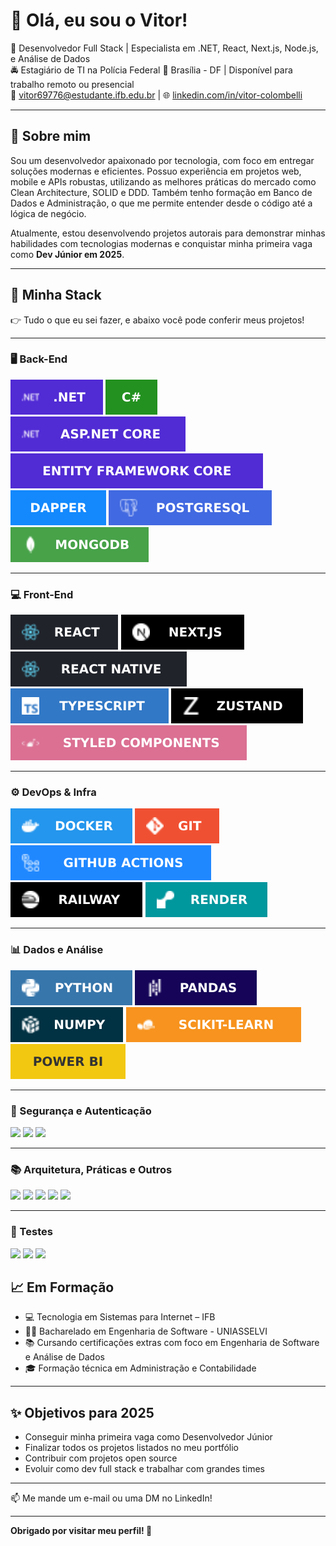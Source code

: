 # 👋 Olá, eu sou o Vitor!

🎯 Desenvolvedor Full Stack | Especialista em .NET, React, Next.js, Node.js, e Análise de Dados  
🚔 Estagiário de TI na Polícia Federal
📍 Brasília - DF | Disponível para trabalho remoto ou presencial  
📧 vitor69776@estudante.ifb.edu.br | 🌐 [linkedin.com/in/vitor-colombelli](https://linkedin.com/in/vitor-colombelli)  

---

## 🚀 Sobre mim

Sou um desenvolvedor apaixonado por tecnologia, com foco em entregar soluções modernas e eficientes. Possuo experiência em projetos web, mobile e APIs robustas, utilizando as melhores práticas do mercado como Clean Architecture, SOLID e DDD. Também tenho formação em Banco de Dados e Administração, o que me permite entender desde o código até a lógica de negócio.

Atualmente, estou desenvolvendo projetos autorais para demonstrar minhas habilidades com tecnologias modernas e conquistar minha primeira vaga como **Dev Júnior em 2025**.

---

## 🧰 Minha Stack

👉 Tudo o que eu sei fazer, e abaixo você pode conferir meus projetos!

---

### 🖥️ Back-End

<div align="left">
  <img src="imgshields/back-end/dotnet.svg/" />
  <img src="imgshields/back-end/csharp.svg/" />
  <img src="imgshields/back-end/aspdotnet.svg/" />
  <img src="imgshields/back-end/ef.svg/" />
  <img src="imgshields/back-end/dapper.svg" />
  <img src="imgshields/back-end/psql.svg/" />
  <img src="imgshields/back-end/mongodb.svg/" />
</div>

---

### 💻 Front-End

<div align="left">
  <img src="imgshields/front-end/react.svg/" />
  <img src="imgshields/front-end/next.svg/" />
  <img src="imgshields/front-end/rn.svg/" />
  <img src="imgshields/front-end/ts.svg/" />
  <img src="imgshields/front-end/zustand.svg/" />
  <img src="imgshields/front-end/sc.svg/" />
</div>

---

### ⚙️ DevOps & Infra

<div align="left">
  <img src="imgshields/devops-infra/docker.svg" />
  <img src="imgshields/devops-infra/git.svg" />
  <img src="imgshields/devops-infra/github actions.svg" />
  <img src="imgshields/devops-infra/railway.svg" />
  <img src="imgshields/devops-infra/render.svg" />
</div>

---

### 📊 Dados e Análise

<div align="left">
  <img src="imgshields/data-analysis/python.svg" />
  <img src="imgshields/data-analysis/pandas.svg" />
  <img src="imgshields/data-analysis/numpy.svg" />
  <img src="imgshields/data-analysis/scikit.svg" />
  <img src="imgshields/data-analysis/power-bi.svg" />
</div>

---

### 🔐 Segurança e Autenticação

<div align="left">
  <img src="https://img.shields.io/badge/JWT-000000?style=for-the-badge&logo=jsonwebtokens&logoColor=white" />
  <img src="https://img.shields.io/badge/bcrypt-004488?style=for-the-badge&logo=lock&logoColor=white" />
  <img src="https://img.shields.io/badge/OAuth2-2867B2?style=for-the-badge&logo=oauth&logoColor=white" />
</div>

---

### 📚 Arquitetura, Práticas e Outros

<div align="left">
  <img src="https://img.shields.io/badge/Clean_Architecture-000000?style=for-the-badge&logo=clean&logoColor=white" />
  <img src="https://img.shields.io/badge/DDD-7952B3?style=for-the-badge&logo=domain-driven-design&logoColor=white" />
  <img src="https://img.shields.io/badge/SOLID-Principles-blueviolet?style=for-the-badge" />
  <img src="https://img.shields.io/badge/WebSockets-010101?style=for-the-badge&logo=websocket&logoColor=white" />
  <img src="https://img.shields.io/badge/REST_API-FF6F00?style=for-the-badge&logo=api&logoColor=white" />
</div>

---

### 🧪 Testes

<div align="left">
  <img src="https://img.shields.io/badge/Tested_with-xUnit-2ea44f?logo=.net&logoColor=white"/>
  <img src="https://img.shields.io/badge/Tested_with-Jest-C21325?logo=jest&logoColor=white"/>
  <img src="https://img.shields.io/badge/Linted_with-ESLint-4B32C3?logo=eslint&logoColor=white"/>
</div>

## 📈 Em Formação

- 💻 Tecnologia em Sistemas para Internet – IFB
- 🧑‍🔬 Bacharelado em Engenharia de Software - UNIASSELVI  
- 📚 Cursando certificações extras com foco em Engenharia de Software e Análise de Dados  
- 🎓 Formação técnica em Administração e Contabilidade  

---

## ✨ Objetivos para 2025

- Conseguir minha primeira vaga como Desenvolvedor Júnior
- Finalizar todos os projetos listados no meu portfólio
- Contribuir com projetos open source
- Evoluir como dev full stack e trabalhar com grandes times

---

📫 Me mande um e-mail ou uma DM no LinkedIn!

---

**Obrigado por visitar meu perfil! 🚀**
